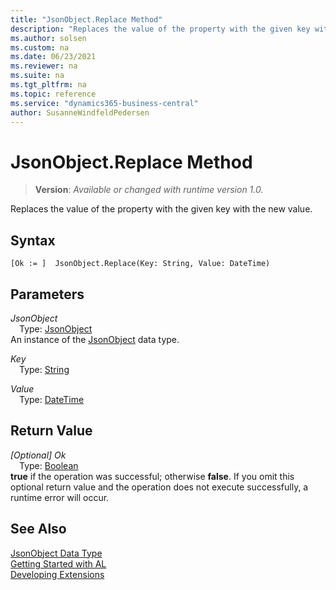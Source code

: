 ```yaml
---
title: "JsonObject.Replace Method"
description: "Replaces the value of the property with the given key with the new value."
ms.author: solsen
ms.custom: na
ms.date: 06/23/2021
ms.reviewer: na
ms.suite: na
ms.tgt_pltfrm: na
ms.topic: reference
ms.service: "dynamics365-business-central"
author: SusanneWindfeldPedersen
---
```

[//]: # (START>DO_NOT_EDIT)
[//]: # (IMPORTANT:Do not edit any of the content between here and the END>DO_NOT_EDIT.)
[//]: # (Any modifications should be made in the .xml files in the ModernDev repo.)
# JsonObject.Replace Method
> **Version**: _Available or changed with runtime version 1.0._

Replaces the value of the property with the given key with the new value.


## Syntax
```AL
[Ok := ]  JsonObject.Replace(Key: String, Value: DateTime)
```
## Parameters
*JsonObject*  
&emsp;Type: [JsonObject](jsonobject-data-type.md)  
An instance of the [JsonObject](jsonobject-data-type.md) data type.  

*Key*  
&emsp;Type: [String](../string/string-data-type.md)  
  
*Value*  
&emsp;Type: [DateTime](../datetime/datetime-data-type.md)  
  


## Return Value
*[Optional] Ok*  
&emsp;Type: [Boolean](../boolean/boolean-data-type.md)  
**true** if the operation was successful; otherwise **false**. If you omit this optional return value and the operation does not execute successfully, a runtime error will occur.  


[//]: # (IMPORTANT: END>DO_NOT_EDIT)
## See Also
[JsonObject Data Type](jsonobject-data-type.md)  
[Getting Started with AL](../../devenv-get-started.md)  
[Developing Extensions](../../devenv-dev-overview.md)